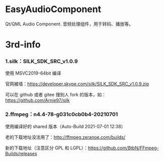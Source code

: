 # EasyAudioComponent
Qt/QML Audio Component. 音频处理组件，用于转码、播放等。

# 3rd-info
### 1.silk：SILK_SDK_SRC_v1.0.9 

使用 MSVC2019-64bit 编译

官网被墙：https://developer.skype.com/silk/SILK_SDK_SRC_v1.0.9.zip 

可以在 github 或者 gitee 搜别人 fork 的版本，如：https://github.com/Arnie97/silk

### 2.ffmpeg：n4.4-78-g031c0cb0b4-20210701
使用编译好的 shared 版本（Auto-Build 2021-07-01 12:38）

老的下载地址没法用了：http://ffmpeg.zeranoe.com/builds/ 

新的下载地址（注意区分 GPL 和 LGPL）：https://github.com/BtbN/FFmpeg-Builds/releases
